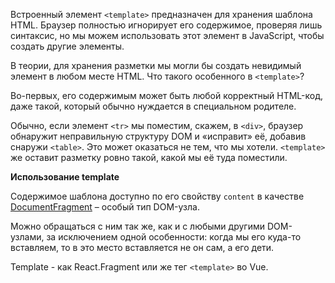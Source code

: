 Встроенный элемент `<template>` предназначен для хранения шаблона HTML. Браузер полностью игнорирует его содержимое, проверяя лишь синтаксис, но мы можем использовать этот элемент в JavaScript, чтобы создать другие элементы.

В теории, для хранения разметки мы могли бы создать невидимый элемент в любом месте HTML. Что такого особенного в `<template>`?

Во-первых, его содержимым может быть любой корректный HTML-код, даже такой, который обычно нуждается в специальном родителе.

Обычно, если элемент `<tr>` мы поместим, скажем, в `<div>`, браузер обнаружит неправильную структуру DOM и «исправит» её, добавив снаружи `<table>`. Это может оказаться не тем, что мы хотели. `<template>` же оставит разметку ровно такой, какой мы её туда поместили.

**Использование template**

Содержимое шаблона доступно по его свойству `content` в качестве [DocumentFragment](https://learn.javascript.ru/modifying-document#document-fragment) – особый тип DOM-узла.

Можно обращаться с ним так же, как и с любыми другими DOM-узлами, за исключением одной особенности: когда мы его куда-то вставляем, то в это место вставляется не он сам, а его дети.

Template - как React.Fragment или же тег `<template>` во Vue.